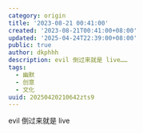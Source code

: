 ```yaml
---
category: origin
title: '2023-08-21 00:41:00'
created: '2023-08-21T00:41:00+08:00'
updated: '2025-04-24T22:39:00+08:00'
public: true
author: dkphhh
description: evil 倒过来就是 live……
tags:
  - 幽默
  - 创意
  - 文化
uuid: 20250420210642zts9
---
```


evil 倒过来就是 live
